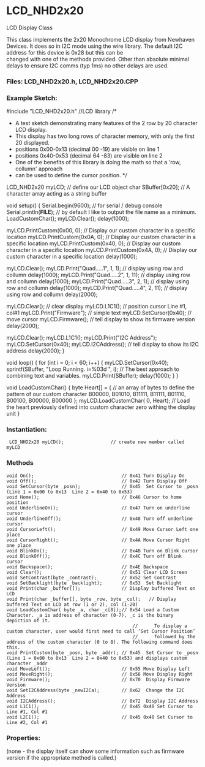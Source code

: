 # LCD_NHD2x20
 LCD Display Class

  This class implements the 2x20 Monochrome LCD display from Newhaven Devices.
  It does so in I2C mode using the wire library. The default I2C address for this device is 0x28 but this can be    
  changed with one of the methods provided. Other than absolute minimal delays to ensure I2C comms (typ 1ms) no other delays are used.

### Files: LCD_NHD2x20.h, LCD_NHD2x20.CPP

### Example Sketch:

#include "LCD_NHD2x20.h"    //LCD library
/*
 * A test sketch demonstrating many features of the 2 row by 20 character LCD display.
 * This display has two long rows of character memory, with only the first 20 displayed.
 *    positions 0x00-0x13 (decimal 00 -19) are visible on line 1
 *    positions 0x40-0x53 (decimal 64 -83) are visible on line 2
 * One of the benefits of this library is doing the math so that a 'row, collumn' approach
 * can be used to define the cursor position.
 */
 
LCD_NHD2x20 myLCD;                  // define our LCD object
       char SBuffer[0x20];          // A character array acting as a string buffer

void setup() {
  Serial.begin(9600);               // for serial / debug console
  Serial.println(__FILE__);         // by default I like to output the file name as a minimum.
  LoadCustomChar();
  myLCD.Clear();
  delay(1000);
  
  myLCD.PrintCustom(0x00, 0);      // Display our custom character in a specific location
  myLCD.PrintCustom(0x0A, 0);      // Display our custom character in a specific location
  myLCD.PrintCustom(0x40, 0);      // Display our custom character in a specific location
  myLCD.PrintCustom(0x4A, 0);      // Display our custom character in a specific location
  delay(1000);
  
  myLCD.Clear();
  myLCD.Print("Quad.....1", 1, 1);  // display using row and collumn
  delay(1000);
  myLCD.Print("Quad.....2", 1, 11); // display using row and collumn
  delay(1000);
  myLCD.Print("Quad.....3", 2, 1);  // display using row and collumn
  delay(1000);
  myLCD.Print("Quad.....4", 2, 11); // display using row and collumn
  delay(2000);

  myLCD.Clear();                    // clear display
  myLCD.L1C1();                     // position cursor Line #1, col#1
  myLCD.Print("Firmware");          // simple text
  myLCD.SetCursor(0x40);            // move cursor
  myLCD.Firmware();                 // tell display to show its firmware version
  delay(2000);

  myLCD.Clear();
  myLCD.L1C1();
  myLCD.Print("I2C Address");
  myLCD.SetCursor(0x40);
  myLCD.I2CAddress();               // tell display to show its I2C address
  delay(2000);
}

void loop() {
  for (int i = 0; i < 60; i++) {
    myLCD.SetCursor(0x40);
    sprintf(SBuffer, "Loop Running. i=%03d  ", i);   // The best approach to combining text and variables.
    myLCD.Print(SBuffer);
    delay(1000);
  }
}

void LoadCustomChar() {
  byte Heart[] = {         // an array of bytes to define the pattern of our custom character
    B00000,
    B01010,
    B11111,
    B11111,
    B01110,
    B00100,
    B00000,
    B00000
  };
  myLCD.LoadCustomChar( 0, Heart);  // Load the heart previously defined into custom character zero withing the display unit
}

### Instantiation:
     LCD_NHD2x20 myLCD();	              // create new member called myLCD

### Methods
    void On();                                // 0x41 Turn Display On
    void Off();                               // 0x42 Turn Display Off
    void SetCursor(byte _posn);               // 0x45  Set Cursor to _posn  (Line 1 = 0x00 to 0x13  Line 2 = 0x40 to 0x53)
    void Home();                              // 0x46 Cursor to home position
    void UnderlineOn();                       // 0x47 Turn on underline cursor
    void UnderlineOff();                      // 0x48 Turn off underline cursor
    void CursorLeft();                        // 0x49 Move Cursor Left one place
    void CursorRight();                       // 0x4A Move Cursor Right one place
    void BlinkOn();                           // 0x4B Turn on Blink cursor
    void BlinkOff();                          // 0x4C Turn off Blink cursor
    void Backspace();                         // 0x4E Backspace
    void Clear();                             // 0x51 Clear LCD Screen
    void SetContrast(byte _contrast);         // 0x52 Set Contrast
    void SetBacklight(byte _backlight);       // 0x53  Set Backlight
    void Print(char _buffer[]);               // Display buffered Text on LCD
	void Print(char _buffer[], byte _row, byte _col);   // Display buffered Text on LCD at row (1 or 2), col (1-20)
    void LoadCustomChar( byte _a, char _c[8]);// 0x54 Load a Custom Character. _a is address of character (0-7), _c is the binary depiction of it.
                                                  //      To display a custom character, user would first need to call ‘Set Cursor Position’
                                                  //      followed by the address of the custom character (0 to 8). The following command does this.
    void PrintCustom(byte _posn, byte _addr); // 0x45  Set Cursor to _posn  (Line 1 = 0x00 to 0x13  Line 2 = 0x40 to 0x53) and displays custom character _addr
    void MoveLeft();                          // 0x55 Move Display Left
    void MoveRight();                         // 0x56 Move Display Right
    void Firmware();                          // 0x70  Display Firmware Version
    void SetI2CAddress(byte _newI2Ca);        // 0x62  Change the I2C Address
    void I2CAddress();                        // 0x72  Display I2C Address
    void L1C1();                              // 0x45 0x40 Set Cursor to Line #1, Col #1
    void L2C1();                              // 0x45 0x40 Set Cursor to Line #2, Col #1

### Properties:
(none - the display itself can show some information such as firmware version if the appropriate method is called.)
